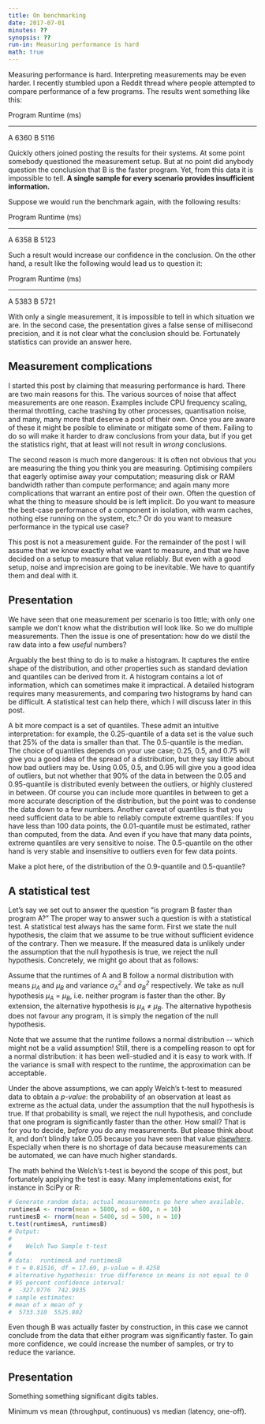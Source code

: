 ```yaml
---
title: On benchmarking
date: 2017-07-01
minutes: ??
synopsis: ??
run-in: Measuring performance is hard
math: true
---
```


Measuring performance is hard.
Interpreting measurements may be even harder.
I recently stumbled upon a Reddit thread
where people attempted to compare performance of a few programs.
The results went something like this:

Program  Runtime (ms)
-------  ------------
A        6360
B        5116

Quickly others joined posting the results for their systems.
At some point somebody questioned the measurement setup.
But at no point did anybody question the conclusion
that B is the faster program.
Yet, from this data it is impossible to tell.
**A single sample for every scenario provides insufficient information.**

Suppose we would run the benchmark again, with the following results:

Program  Runtime (ms)
-------  ------------
A        6358
B        5123

Such a result would increase our confidence in the conclusion.
On the other hand, a result like the following would lead us to question it:

Program  Runtime (ms)
-------  ------------
A        5383
B        5721

With only a single measurement,
it is impossible to tell in which situation we are.
In the second case,
the presentation gives a false sense of millisecond precision,
and it is not clear what the conclusion should be.
Fortunately statistics can provide an answer here.

Measurement complications
-------------------------

I started this post by claiming that measuring performance is hard.
There are two main reasons for this.
The various sources of noise that affect measurements are one reason.
Examples include CPU frequency scaling,
thermal throttling,
cache trashing by other processes,
quantisation noise,
and many, many more that deserve a post of their own.
Once you are aware of these
it might be posible to eliminate or mitigate some of them.
Failing to do so will make it harder to draw conclusions from your data,
but if you get the statistics right,
that at least will not result in *wrong* conclusions.

The second reason is much more dangerous:
it is often not obvious that you are measuring the thing you think you are measuring.
Optimising compilers that eagerly optimise away your computation;
measuring disk or RAM bandwidth rather than compute performance;
and again many more complications that warrant an entire post of their own.
Often the question of what the thing to measure should be is left implicit.
Do you want to measure the best-case performance of a component in isolation,
with warm caches, nothing else running on the system, etc.?
Or do you want to measure performance in the typical use case?

This post is not a measurement guide.
For the remainder of the post I will assume
that we know exactly what we want to measure,
and that we have decided on a setup to measure that value reliably.
But even with a good setup, noise and imprecision are going to be inevitable.
We have to quantify them and deal with it.

Presentation
------------

We have seen that one measurement per scenario is too little;
with only one sample we don’t know what the distribution will look like.
So we do multiple measurements.
Then the issue is one of presentation:
how do we distil the raw data into a few *useful* numbers?

Arguably the best thing to do is to make a histogram.
It captures the entire shape of the distribution,
and other properties such as standard deviation and quantiles can be derived from it.
A histogram contains a lot of information,
which can sometimes make it impractical.
A detailed histogram requires many measurements,
and comparing two histograms by hand can be difficult.
A statistical test can help there, which I will discuss later in this post.

A bit more compact is a set of quantiles.
These admit an intuitive interpretation:
for example, the 0.25-quantile of a data set
is the value such that 25% of the data is smaller than that.
The 0.5-quantile is the median.
The choice of quantiles depends on your use case;
0.25, 0.5, and 0.75 will give you a good idea of the spread of a distribution,
but they say little about how bad outliers may be.
Using 0.05, 0.5, and 0.95 will give you a good idea of outliers,
but not whether that 90% of the data in between the 0.05 and 0.95-quantile
is distributed evenly between the outliers,
or highly clustered in between.
Of course you can include more quantiles in between
to get a more accurate description of the distribution,
but the point was to condense the data down to a few numbers.
Another caveat of quantiles is that you need sufficient data
to be able to reliably compute extreme quantiles:
If you have less than 100 data points,
the 0.01-quantile must be estimated, rather than computed, from the data.
And even if you have that many data points,
extreme quantiles are very sensitive to noise.
The 0.5-quantile on the other hand is very stable and insensitive to outliers
even for few data points.

Make a plot here, of the distribution of the 0.9-quantile and 0.5-quantile?

A statistical test
------------------

Let’s say we set out to answer the question
“is program B faster than program A?”
The proper way to answer such a question is with a statistical test.
A statistical test always has the same form.
First we state the null hypothesis,
the claim that we assume to be true without sufficient evidence of the contrary.
Then we measure.
If the measured data is unlikely
under the assumption that the null hypothesis is true,
we reject the null hypothesis.
Concretely, we might go about that as follows:

Assume that the runtimes of A and B follow a normal distribution with
means <var>μ<sub>A</sub></var> and <var>μ<sub>B</sub></var>
and variance <var>σ<sub>A</sub><sup>2</sup></var>
and <var>σ<sub>B</sub><sup>2</sup></var> respectively.
We take as null hypothesis <var>μ<sub>A</sub></var> = <var>μ<sub>B</sub></var>,
i.e. neither program is faster than the other.
By extension, the alternative hypothesis is
<var>μ<sub>A</sub></var> ≠ <var>μ<sub>B</sub></var>.
The alternative hypothesis does not favour any program,
it is simply the negation of the null hypothesis.

Note that we assume that the runtime follows a normal distribution --
which might not be a valid assumption!
Still, there is a compelling reason to opt for a normal distribution:
it has been well-studied and it is easy to work with.
If the variance is small with respect to the runtime,
the approximation can be acceptable.

Under the above assumptions,
we can apply Welch’s t-test to measured data to obtain a _p-value_:
the probability of an observation at least as extreme as the actual data,
under the assumption that the null hypothesis is true.
If that probability is small, we reject the null hypothesis,
and conclude that one program is significantly faster than the other.
How small? That is for you to decide, _before_ you do any measurements.
But please think about it,
and don’t blindly take 0.05 because you have seen that value [elsewhere][nova].
Especially when there is no shortage of data
because measurements can be automated,
we can have much higher standards.

The math behind the Welch’s t-test is beyond the scope of this post,
but fortunately applying the test is easy.
Many implementations exist, for instance in SciPy or R:

```r
# Generate random data; actual measurements go here when available.
runtimesA <- rnorm(mean = 5800, sd = 600, n = 10)
runtimesB <- rnorm(mean = 5400, sd = 500, n = 10)
t.test(runtimesA, runtimesB)
# Output:
#
#    Welch Two Sample t-test
#
# data:  runtimesA and runtimesB
# t = 0.81516, df = 17.69, p-value = 0.4258
# alternative hypothesis: true difference in means is not equal to 0
# 95 percent confidence interval:
#  -327.9776  742.9935
# sample estimates:
# mean of x mean of y
#  5733.310  5525.802
```

Even though B was actually faster by construction,
in this case we cannot conclude from the data
that either program was significantly faster.
To gain more confidence,
we could increase the number of samples,
or try to reduce the variance.

[nova]: https://www.xkcd.com/1132/

Presentation
------------

Something something significant digits tables.

Minimum vs mean (throughput, continuous) vs median (latency, one-off).
